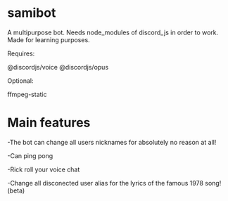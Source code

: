 # samibot

A multipurpose bot. Needs node_modules of discord_js in order to work. Made for learning purposes.

Requires:

@discordjs/voice
@discordjs/opus

Optional:

ffmpeg-static

# Main features

-The bot can change all users nicknames for absolutely no reason at all!

-Can ping pong

-Rick roll your voice chat

-Change all disconected user alias for the lyrics of the famous 1978 song! (beta)
